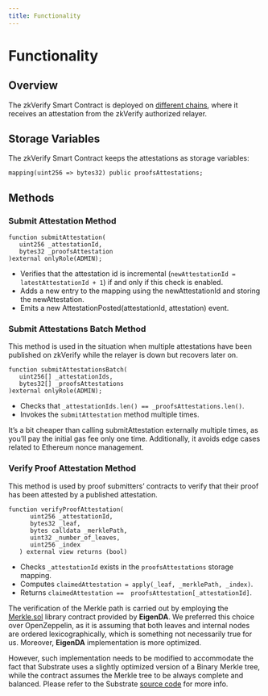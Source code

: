```yaml
---
title: Functionality
---
```


# Functionality

## Overview

The zkVerify Smart Contract is deployed on [different chains](../introduction_what_is_zkverify/core_components#attestation-mechanism), where it receives an attestation from the zkVerify authorized relayer.

## Storage Variables

The zkVerify Smart Contract keeps the attestations as storage variables:

```solidity
mapping(uint256 => bytes32) public proofsAttestations;
```

## Methods

### Submit Attestation Method

```solidity
function submitAttestation(
   uint256 _attestationId,
   bytes32 _proofsAttestation
)external onlyRole(ADMIN);
```

- Verifies that the attestation id is incremental (`newAttestationId = latestAttestationId + 1`) if and only if this check is enabled.
- Adds a new entry to the mapping using the newAttestationId and storing the newAttestation.
- Emits a new AttestationPosted(attestationId, attestation) event.

### Submit Attestations Batch Method

This method is used in the situation when multiple attestations have been published on zkVerify while the relayer is down but recovers later on.

```solidity
function submitAttestationsBatch(
   uint256[] _attestationIds,
   bytes32[] _proofsAttestations
)external onlyRole(ADMIN);
```

- Checks that `_attestationIds.len() == _proofsAttestations.len()`.
- Invokes the `submitAttestation` method multiple times.

It’s a bit cheaper than calling submitAttestation externally multiple times, as you’ll pay the initial gas fee only one time.   Additionally, it avoids edge cases related to Ethereum nonce management.

### Verify Proof Attestation Method

This method is used by proof submitters’ contracts to verify that their proof has been attested by a published attestation.

```solidity
function verifyProofAttestation(
      uint256 _attestationId,
      bytes32 _leaf,
      bytes calldata _merklePath,
      uint32 _number_of_leaves,
      uint256 _index
   ) external view returns (bool)
```

- Checks `_attestationId` exists in the `proofsAttestations` storage mapping.
- Computes `claimedAttestation = apply(_leaf, _merklePath, _index)`.
- Returns `claimedAttestation ==  proofsAttestation[_attestationId]`.

The verification of the Merkle path is carried out by employing the [Merkle.sol](https://github.com/HorizenLabs/cdk-validium-contracts/blob/0.1.1/contracts/lib/Merkle.sol) library contract provided by **EigenDA**. We preferred this choice over OpenZeppelin, as it is assuming that both leaves and internal nodes are ordered lexicographically, which is something not necessarily true for us.  Moreover, **EigenDA** implementation is more optimized.

However, such implementation needs to be modified to accommodate the fact that Substrate uses a slightly optimized version of a Binary Merkle tree, while the contract assumes the Merkle tree to be always complete and balanced. Please refer to the Substrate [source code](https://github.com/paritytech/polkadot-sdk/blob/b0741d4f78ebc424c7544e1d2d5db7968132e577/substrate/utils/binary-merkle-tree/src/lib.rs#L237) for more info.
